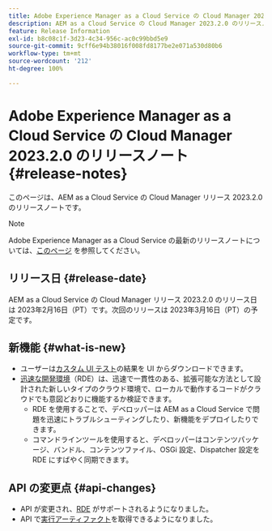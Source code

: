 ```yaml
---
title: Adobe Experience Manager as a Cloud Service の Cloud Manager 2023.2.0 のリリースノート
description: AEM as a Cloud Service の Cloud Manager 2023.2.0 のリリースノートです。
feature: Release Information
exl-id: b8c08c1f-3d23-4c34-956c-ac0c99bbd5e9
source-git-commit: 9cff6e94b38016f008fd8177be2e071a530d80b6
workflow-type: tm+mt
source-wordcount: '212'
ht-degree: 100%

---
```


# Adobe Experience Manager as a Cloud Service の Cloud Manager 2023.2.0 のリリースノート {#release-notes}

このページは、AEM as a Cloud Service の Cloud Manager リリース 2023.2.0 のリリースノートです。

>[!NOTE]
>
>Adobe Experience Manager as a Cloud Service の最新のリリースノートについては、[このページ](/help/release-notes/release-notes-cloud/release-notes-current.md) を参照してください。

## リリース日 {#release-date}

AEM as a Cloud Service の Cloud Manager リリース 2023.2.0 のリリース日は 2023年2月16日（PT）です。次回のリリースは 2023年3月16日（PT）の予定です。

## 新機能 {#what-is-new}

* ユーザーは[カスタム UI テスト](/help/implementing/cloud-manager/ui-testing.md)の結果を UI からダウンロードできます。
* [迅速な開発環境](/help/implementing/developing/introduction/rapid-development-environments.md)（RDE）は、迅速で一貫性のある、拡張可能な方法として設計された新しいタイプのクラウド環境で、ローカルで動作するコードがクラウドでも意図どおりに機能するか検証できます。
   * RDE を使用することで、デベロッパーは AEM as a Cloud Service で問題を迅速にトラブルシューティングしたり、新機能をデプロイしたりできます。
   * コマンドラインツールを使用すると、デベロッパーはコンテンツパッケージ、バンドル、コンテンツファイル、OSGi 設定、Dispatcher 設定を RDE にすばやく同期できます。

## API の変更点 {#api-changes}

* API が変更され、[RDE](https://developer.adobe.com/experience-cloud/cloud-manager/reference/api/#tag/Rapid-Development-Environments) がサポートされるようになりました。
* API で[実行アーティファクト](https://developer.adobe.com/experience-cloud/cloud-manager/reference/api/#tag/Execution-Artifacts)を取得できるようになりました。
